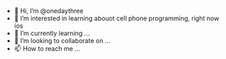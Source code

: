 - 👋 Hi, I’m @onedaythree
- 👀 I’m interested in learning abouot cell phone programming, right now ios
- 🌱 I’m currently learning ...
- 💞️ I’m looking to collaborate on ...
- 📫 How to reach me ...

<!---
onedaythree/onedaythree is a ✨ special ✨ repository because its `README.md` (this file) appears on your GitHub profile.
You can click the Preview link to take a look at your changes.
--->

